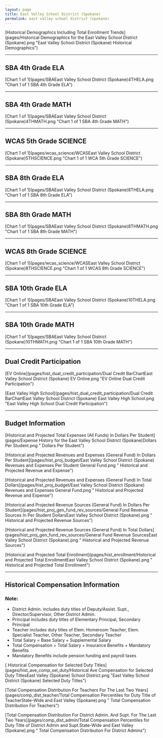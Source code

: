 ```yaml
---
layout: page
title: East Valley School District (Spokane)
permalink: east valley school district (spokane)
---
```



[Historical Demographics Including Total Enrollment Trends](pages/Historical Demographics for the East Valley School District (Spokane).png "East Valley School District (Spokane) Historical Demographics")

___

## SBA 4th Grade ELA

[Chart 1 of 1](pages/SBAEast Valley School District (Spokane)4THELA.png "Chart 1 of 1 SBA 4th Grade ELA")


___

## SBA 4th Grade MATH

[Chart 1 of 1](pages/SBAEast Valley School District (Spokane)4THMATH.png "Chart 1 of 1 SBA 4th Grade MATH")


___

## WCAS 5th Grade SCIENCE

[Chart 1 of 1](pages/wcas_science/WCASEast Valley School District (Spokane)5THSCIENCE.png "Chart 1 of 1 WCA 5th Grade SCIENCE")


___

## SBA 8th Grade ELA

[Chart 1 of 1](pages/SBAEast Valley School District (Spokane)8THELA.png "Chart 1 of 1 SBA 8th Grade ELA")


___

## SBA 8th Grade MATH

[Chart 1 of 1](pages/SBAEast Valley School District (Spokane)8THMATH.png "Chart 1 of 1 SBA 8th Grade MATH")


___

## WCAS 8th Grade SCIENCE

[Chart 1 of 1](pages/wcas_science/WCASEast Valley School District (Spokane)8THSCIENCE.png "Chart 1 of 1 WCAS 8th Grade SCIENCE")


___

## SBA 10th Grade ELA

[Chart 1 of 1](pages/SBAEast Valley School District (Spokane)10THELA.png "Chart 1 of 1 SBA 10th Grade ELA")


___

## SBA 10th Grade MATH

[Chart 1 of 1](pages/SBAEast Valley School District (Spokane)10THMATH.png "Chart 1 of 1 SBA 10th Grade MATH")


___

## Dual Credit Participation

[EV Online](pages/hist_dual_credit_participation/Dual Credit BarChartEast Valley School District (Spokane) EV Online.png "EV Online Dual Credit Participation")

[East Valley High School](pages/hist_dual_credit_participation/Dual Credit BarChartEast Valley School District (Spokane) East Valley High School.png "East Valley High School Dual Credit Participation")


___

## Budget Information

[Historical and Projected Total Expenses (All Funds) In Dollars Per Student](pages/Expense History for the East Valley School District (Spokane)Dollars Per Student.png " Dollars Per Student")

[Historical and Projected Revenues and Expenses (General Fund) In Dollars Per Student](pages/hist_proj_budget/East Valley School District (Spokane) Revenues and Expenses Per Student General Fund.png " Historical and Projected Revenue and Expense")

[Historical and Projected Revenues and Expenses (General Fund) In Total Dollars](pages/hist_proj_budget/East Valley School District (Spokane) Revenues and Expenses General Fund.png " Historical and Projected Revenue and Expense")

[Historical and Projected Revenue Sources (General Fund) In Dollars Per Student](pages/hist_proj_gen_fund_rev_sources/General Fund Revenue Sources In Per Student DollarsEast Valley School District (Spokane).png " Historical and Projected Revenue Sources")

[Historical and Projected Revenue Sources (General Fund) In Total Dollars](pages/hist_proj_gen_fund_rev_sources/General Fund Revenue SourcesEast Valley School District (Spokane).png " Historical and Projected Revenue Sources")

[Historical and Projected Total Enrollment](pages/hist_enrollment/Historical and Projected Total EnrollmentEast Valley School District (Spokane).png " Historical and Projected Total Enrollment")


___

## Historical Compensation Information
### Note:
- District Admin. includes duty titles of Deputy/Assist. Supt., Director/Supervisor, Other District Admin.
- Principal includes duty titles of Elementary Principal, Secondary Principal
- Teacher includes duty titles of Elem. Homeroom Teacher, Elem. Specialist Teacher, Other Teacher, Secondary Teacher
- Total Salary = Base Salary + Supplemental Salary
- Total Compensation = Total Salary + Insurance Benefits + Mandatory Benefits
- Mandatory Benefits include pension funding and payroll taxes

[ Historical Compensation for Selected Duty Titles](pages/hist_ave_comp_sel_duty/Historical Ave Compensation for Selected Duty TitlesEast Valley (Spokane) School District.png "East Valley School District (Spokane) Selected Duty Titles")

[Total Compensation Distribution For Teachers For The Last Two Years](pages/comp_dist_teacher/Total Compensation Percentiles for Duty Title of TeacherState-Wide and East Valley (Spokane).png " Total Compensation Distribution For Teachers")

[Total Compensation Distribution For District Admin. And Supt. For The Last Two Years](pages/comp_dist_admin/Total Compensation Percentiles for Duty Title of District Admin and Supt.State-Wide and East Valley (Spokane).png " Total Compensation Distribution For District Admins")

